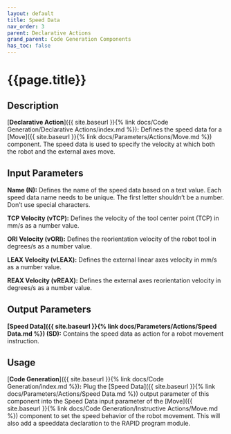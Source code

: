 ```yaml
---
layout: default
title: Speed Data
nav_order: 3
parent: Declarative Actions
grand_parent: Code Generation Components
has_toc: false
---
```


# **{{page.title}}**

## **Description**

[**Declarative Action**]({{ site.baseurl }}{% link docs/Code Generation/Declarative Actions/index.md %})**:** Defines the speed data for a [Move]({{ site.baseurl }}{% link docs/Parameters/Actions/Move.md %}) component. The speed data is used to specify the velocity at which both the robot and the external axes move. 

## **Input Parameters**

**Name (N):** Defines the name of the speed data based on a text value. Each speed data name needs to be unique. The first letter shouldn’t be a number. Don’t use special characters.

**TCP Velocity (vTCP):** Defines the velocity of the tool center point (TCP) in mm/s as a number value.

**ORI Velocity (vORI):** Defines the reorientation velocity of the robot tool in degrees/s as a number value.

**LEAX Velocity (vLEAX):** Defines the external linear axes velocity in mm/s as a number value.

**REAX Velocity (vREAX):** Defines the external axes reorientation velocity in degrees/s as a number value.

## **Output Parameters**

**[Speed Data]({{ site.baseurl }}{% link docs/Parameters/Actions/Speed Data.md %}) (SD):** Contains the speed data as action for a robot movement instruction.

## **Usage**

[**Code Generation**]({{ site.baseurl }}{% link docs/Code Generation/index.md %})**:** Plug the [Speed Data]({{ site.baseurl }}{% link docs/Parameters/Actions/Speed Data.md %}) output parameter of this component into the Speed Data input parameter of the [Move]({{ site.baseurl }}{% link docs/Code Generation/Instructive Actions/Move.md %}) component to set the speed behavior of the robot movement. This will also add a speeddata declaration to the RAPID program module.
